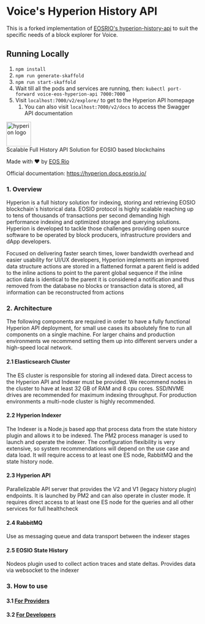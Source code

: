 # Voice's Hyperion History API

This is a forked implementation of [EOSRIO's hyperion-history-api](https://github.com/eosrio/hyperion-history-api) to suit the specific needs of a block explorer for Voice.

## Running Locally

1. `npm install`
1. `npm run generate-skaffold`
1. `npm run start-skaffold`
1. Wait till all the pods and services are running, then: `kubectl port-forward voice-eos-hyperion-api 7000:7000`
1. Visit `localhost:7000/v2/explore/` to get to the Hyperion API homepage
    1. You can also visit `localhost:7000/v2/docs` to access the Swagger API documentation

<img alt="hyperion logo" height="64" src="https://eosrio.io/hyperion.png">
<br/>
Scalable Full History API Solution for EOSIO based blockchains

Made with ♥ by [EOS Rio](https://eosrio.io/)

Official documentation: https://hyperion.docs.eosrio.io/

### 1. Overview

Hyperion is a full history solution for indexing, storing and retrieving EOSIO blockchain`s historical data. EOSIO protocol is highly scalable reaching up to tens of thousands of transactions per second demanding high performance indexing and optimized storage and querying solutions. Hyperion is developed to tackle those challenges providing open source software to be operated by block producers, infrastructure providers and dApp developers.

Focused on delivering faster search times, lower bandwidth overhead and easier usability for UI/UX developers, Hyperion implements an improved data structure
actions are stored in a flattened format
a parent field is added to the inline actions to point to the parent global sequence
if the inline action data is identical to the parent it is considered a notification and thus removed from the database
no blocks or transaction data is stored, all information can be reconstructed from actions


### 2. Architecture
The following components are required in order to have a fully functional Hyperion API deployment,
for small use cases its absolutely fine to run all components on a single machine. For larger chains and
production environments we recommend setting them up into different servers under a high-speed local network.

#### 2.1 Elasticsearch Cluster
The ES cluster is responsible for storing all indexed data.
Direct access to the Hyperion API and Indexer must be provided. We recommend nodes in the
cluster to have at least 32 GB of RAM and 8 cpu cores. SSD/NVME drives are recommended for
maximum indexing throughput. For production environments a multi-node cluster is highly recommended.

#### 2.2 Hyperion Indexer
The Indexer is a Node.js based app that process data from the state history plugin and allows it to be indexed.
The PM2 process manager is used to launch and operate the indexer. The configuration flexibility is very extensive,
so system recommendations will depend on the use case and data load. It will require access to at least one ES node,
RabbitMQ and the state history node.

#### 2.3 Hyperion API
Parallelizable API server that provides the V2 and V1 (legacy history plugin) endpoints.
It is launched by PM2 and can also operate in cluster mode. It requires direct access to
at least one ES node for the queries and all other services for full healthcheck

#### 2.4 RabbitMQ
Use as messaging queue and data transport between the indexer stages

#### 2.5 EOSIO State History
Nodeos plugin used to collect action traces and state deltas. Provides data via websocket to the indexer

### 3. How to use

#### 3.1 [For Providers](https://eosrio.github.io/hyperion-docs/quickstart/)

#### 3.2 [For Developers](https://eosrio.github.io/hyperion-docs/howtouse/)
